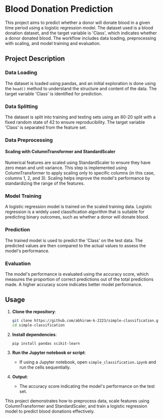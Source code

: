 # Blood Donation Prediction

This project aims to predict whether a donor will donate blood in a given time period using a logistic regression model. The dataset used is a blood donation dataset, and the target variable is 'Class', which indicates whether a donor donated blood. The workflow includes data loading, preprocessing with scaling, and model training and evaluation.

## Project Description

### Data Loading

The dataset is loaded using pandas, and an initial exploration is done using the `head()` method to understand the structure and content of the data. The target variable 'Class' is identified for prediction.

### Data Splitting

The dataset is split into training and testing sets using an 80-20 split with a fixed random state of 42 to ensure reproducibility. The target variable 'Class' is separated from the feature set.

### Data Preprocessing

#### Scaling with ColumnTransformer and StandardScaler

Numerical features are scaled using StandardScaler to ensure they have zero mean and unit variance. This step is implemented using ColumnTransformer to apply scaling only to specific columns (in this case, columns 1, 2, and 3). Scaling helps improve the model's performance by standardizing the range of the features.

### Model Training

A logistic regression model is trained on the scaled training data. Logistic regression is a widely used classification algorithm that is suitable for predicting binary outcomes, such as whether a donor will donate blood.

### Prediction

The trained model is used to predict the 'Class' on the test data. The predicted values are then compared to the actual values to assess the model's performance.

### Evaluation

The model's performance is evaluated using the accuracy score, which measures the proportion of correct predictions out of the total predictions made. A higher accuracy score indicates better model performance.

## Usage

1. **Clone the repository**:
    ```bash
    git clone https://github.com/abhiram-k-2223/simple-classification.git
    cd simple-classification
    ```

2. **Install dependencies**:
    ```bash
    pip install pandas scikit-learn
    ```

3. **Run the Jupyter notebook or script**:
    - If using a Jupyter notebook, open `simple_classification.ipynb` and run the cells sequentially.

4. **Output**:
    - The accuracy score indicating the model's performance on the test set.

This project demonstrates how to preprocess data, scale features using ColumnTransformer and StandardScaler, and train a logistic regression model to predict blood donations effectively.
